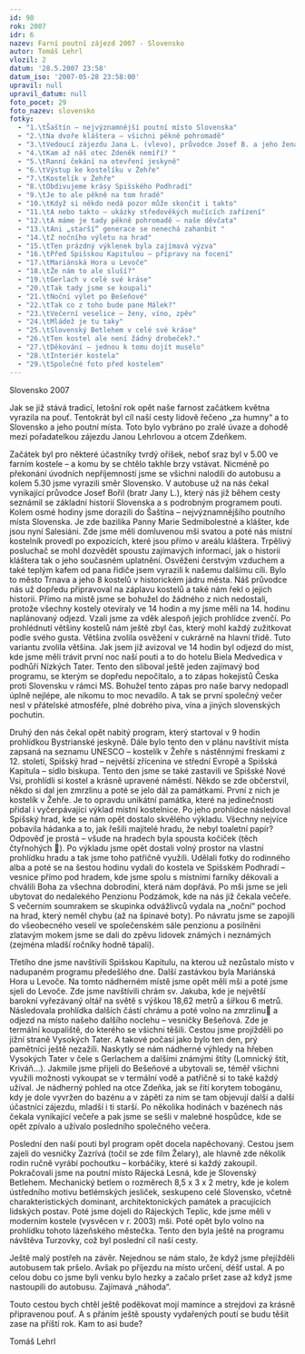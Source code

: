 ```yaml
---
id: 98
rok: 2007
idr: 6
nazev: Farní poutní zájezd 2007 - Slovensko
autor: Tomáš Lehrl
vlozil: 2
datum: '28.5.2007 23:58'
datum_iso: '2007-05-28 23:58:00'
upravil: null
upravil_datum: null
foto_pocet: 29
foto_nazev: slovensko
fotky:
  - "1.\tŠaštín – nejvýznamnější poutní místo Slovenska"
  - "2.\tNa dvoře kláštera – všichni pěkně pohromadě"
  - "3.\tVedoucí zájezdu Jana L. (vlevo), průvodce Josef B. a jeho žena"
  - "4.\tKam až náš otec Zdeněk nemíří? "
  - "5.\tRanní čekání na otevření jeskyně"
  - "6.\tVýstup ke kostelíku v Žehře"
  - "7.\tKostelík v Žehře"
  - "8.\tObdivujeme krásy Spišského Podhradí"
  - "9.\tJe to ale pěkně na tom hradě"
  - "10.\tKdyž si někdo nedá pozor může skončit i takto"
  - "11.\tA nebo takto – ukázky středověkých mučících zařízení"
  - "12.\tA máme je tady pěkně pohromadě – naše děvčata"
  - "13.\tAni „starší“ generace se nenechá zahanbit "
  - "14.\tZ nočního výletu na hrad"
  - "15.\tTen prázdný výklenek byla zajímavá výzva"
  - "16.\tPřed Spišskou Kapitulou – přípravy na focení"
  - "17.\tMariánská Hora u Levoče"
  - "18.\tŽe nám to ale sluší?"
  - "19.\tGerlach v celé své kráse"
  - "20.\tTak tady jsme se koupali"
  - "21.\tNoční výlet po Bešeňové"
  - "22.\tTak co z toho bude pane Málek?"
  - "23.\tVečerní veselice – ženy, víno, zpěv"
  - "24.\tMládež je tu taky"
  - "25.\tSlovenský Betlehem v celé své kráse"
  - "26.\tTen kostel ale není žádný drobeček?."
  - "27.\tDěkování – jednou k tomu dojít muselo"
  - "28.\tInteriér kostela"
  - "29.\tSpolečné foto před kostelem"
---
```

Slovensko 2007<p>
<p>
Jak se již stává tradicí, letošní rok opět naše farnost začátkem května vyrazila na pouť. Tentokrát byl cíl naší cesty lidově řečeno „za humny“ a to Slovensko a jeho poutní místa. Toto bylo vybráno po zralé úvaze a dohodě mezi pořadatelkou zájezdu Janou Lehrlovou a otcem Zdeňkem. <p>
Začátek byl pro některé účastníky tvrdý oříšek, neboť sraz byl v 5.00 ve farním kostele – a komu by se chtělo takhle brzy vstávat. Nicméně po překonání úvodních nepříjemností jsme se všichni nalodili do autobusu a kolem 5.30 jsme vyrazili směr Slovensko. V autobuse už na nás čekal vynikající průvodce Josef Bořil (bratr Jany L.), který nás již během cesty seznámil se základní historií Slovenska a s podrobným programem pouti. Kolem osmé hodiny jsme dorazili do Šaštína – nejvýznamnějšího  poutního místa Slovenska. Je zde bazilika Panny Marie Sedmibolestné a klášter, kde jsou nyní Salesiáni. Zde jsme měli domluvenou mši svatou a poté nás místní kostelník provedl po expozicích, které jsou přímo v areálu kláštera. Trpělivý posluchač se mohl dozvědět spoustu zajímavých informací, jak o historii kláštera tak o jeho současném uplatnění. Osvěženi čerstvým vzduchem a také teplým kafem od pana řidiče jsem vyrazili k našemu dalšímu cíli. Bylo to město Trnava a jeho 8 kostelů v historickém jádru města. Náš průvodce nás už dopředu připravoval na záplavu kostelů a také nám řekl o jejich historii. Přímo na místě jsme se bohužel do žádného z nich nedostali, protože všechny kostely otevíraly ve 14 hodin a my jsme měli na 14. hodinu naplánovaný odjezd. Vzali jsme za vděk alespoň jejich prohlídce zvenčí. Po prohlédnutí většiny kostelů nám ještě zbyl čas, který mohl každý zužitkovat podle svého gusta. Většina zvolila osvěžení v cukrárně na hlavní třídě. Tuto variantu zvolila většina. Jak jsem již avizoval ve 14 hodin byl odjezd do míst, kde jsme měli trávit první noc naší pouti a to do hotelu Biela Medvedica v podhůří Nízkých Tater. Tento den sliboval ještě jeden zajímavý bod programu, se kterým se dopředu nepočítalo, a to zápas hokejistů Česka proti Slovensku v rámci MS. Bohužel tento zápas pro naše barvy nedopadl úplně nejlépe, ale nikomu to moc nevadilo. A tak se první společný večer nesl v přátelské atmosféře, plné dobrého piva, vína a jiných slovenských pochutin. <p>
Druhý den nás čekal opět nabitý program, který startoval v 9 hodin prohlídkou Bystrianské jeskyně. Dále bylo tento den v plánu navštívit místa zapsaná na seznamu UNESCO – kostelík v Žehře s nástěnnými freskami z 12. století, Spišský hrad – největší zřícenina ve střední Evropě a Spišská Kapitula – sídlo biskupa. Tento den jsme se také zastavili ve Spišské Nové Vsi, prohlídli si kostel a krásně upravené náměstí. Někdo se zde občerstvil, někdo si dal jen zmrzlinu a poté se jelo dál za památkami. První z nich je kostelík v Žehře. Je to opravdu unikátní památka, které na jedinečnosti přidal i vyčerpávající výklad místní kostelnice. Po jeho prohlídce následoval Spišský hrad, kde se nám opět dostalo skvělého výkladu. Všechny nejvíce pobavila hádanka a to, jak řešili majitelé hradu, že nebyl toaletní papír? Odpověď je prostá – všude na hradech byla spousta kočiček (těch čtyřnohých &#61514;). Po výkladu jsme opět dostali volný prostor na vlastní prohlídku hradu a tak jsme toho patřičně využili. Udělali fotky do rodinného alba a poté se na šestou hodinu vydali do kostela ve Spišském Podhradí – vesnice přímo pod hradem, kde jsme spolu s místními farníky děkovali a chválili Boha za všechna dobrodiní, která nám dopřává. Po mši jsme se jeli ubytovat do nedalekého Penzionu Podzámok, kde na nás již čekala večeře. S večerním soumrakem se skupinka odvážlivců vydala na „noční“ pochod na hrad, který neměl chybu (až na špinavé boty). Po návratu jsme se zapojili do všeobecného veselí ve společenském sále penzionu a posilněni zlatavým mokem jsme se dali do zpěvu lidovek známých i neznámých (zejména mladší ročníky hodně tápali). <p>
Třetího dne jsme navštívili Spišskou Kapitulu, na kterou už nezůstalo místo v nadupaném programu předešlého dne. Další zastávkou byla Mariánská Hora u Levoče. Na tomto nádherném místě jsme opět měli mši a poté jsme sjeli do Levoče. Zde jsme navštívili chrám sv. Jakuba, kde je největší barokní vyřezávaný oltář na světě s výškou 18,62 metrů a šířkou 6 metrů. Následovala prohlídka dalších částí chrámu a poté volno na zmrzlinu&#61514; a odjezd na místo našeho dalšího noclehu – vesničky Bešeňová. Zde  je termální koupaliště, do kterého se všichni těšili. Cestou jsme projížděli po jižní straně Vysokých Tater. A takové počasí jako bylo ten den, prý pamětníci ještě nezažili. Naskytly se nám nádherné výhledy na hřeben Vysokých Tater v čele s Gerlachem a dalšími známými štíty (Lomnický štít, Kriváň…). Jakmile jsme přijeli do Bešeňové a ubytovali se, téměř všichni využili možnosti vykoupat se v termální vodě a patřičně si to také každý užíval. Je nádherný pohled na otce Zdeňka, jak se řítí korytem tobogánu, kdy je dole vyvržen do bazénu a v zápětí za ním se tam objevují další a další účastníci zájezdu, mladší i ti starší. Po několika hodinách v bazénech nás čekala vynikající večeře a pak jsme se sešli v malebné hospůdce, kde se opět zpívalo a užívalo posledního společného večera. <p>
Poslední den naší pouti byl program opět docela napěchovaný. Cestou jsem zajeli do vesničky Zazrívá (točil se zde film Želary), ale hlavně zde několik rodin ručně vyrábí pochoutku – korbáčiky, které si každý zakoupil. Pokračovali jsme na poutní místo Rájecká Lesná, kde je Slovenský Betlehem. Mechanický betlem o rozměrech 8,5 x 3 x 2 metry, kde je kolem ústředního motivu betlémských jesliček,  seskupeno celé Slovensko, včetně charakteristických dominant, architektonických památek a pracujících lidských postav. Poté jsme dojeli do Rájeckých Teplic, kde jsme měli v moderním kostele (vysvěcen v r. 2003) mši. Poté opět bylo volno na prohlídku tohoto lázeňského městečka. Tento den byla ještě na programu návštěva Turzovky, což byl poslední cíl naší cesty.<p>
Ještě malý postřeh na závěr. Nejednou se nám stalo, že když jsme přejížděli autobusem tak pršelo. Avšak po příjezdu na místo určení, déšť ustal. A po celou dobu co jsme byli venku bylo hezky a začalo pršet zase až když jsme nastoupili do autobusu. Zajímavá „náhoda“.<p>
Touto cestou bych chtěl ještě poděkovat mojí mamince a strejdovi za krásně připravenou pouť. A s přáním ještě spousty vydařených poutí se budu těšit zase na příští rok. Kam to asi bude?<p>
<p>
Tomáš Lehrl<p>
